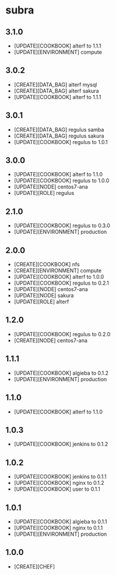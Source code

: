 subra
=====

3.1.0
-----
- [UPDATE][COOKBOOK] alterf to 1.1.1
- [UPDATE][ENVIRONMENT] compute

3.0.2
-----
- [CREATE][DATA_BAG] alterf mysql
- [CREATE][DATA_BAG] alterf sakura
- [UPDATE][COOKBOOK] alterf to 1.1.1

3.0.1
-----
- [CREATE][DATA_BAG] regulus samba
- [CREATE][DATA_BAG] regulus sakura
- [UPDATE][COOKBOOK] regulus to 1.0.1

3.0.0
-----
- [UPDATE][COOKBOOK] alterf to 1.1.0
- [UPDATE][COOKBOOK] regulus to 1.0.0
- [UPDATE][NODE] centos7-ana
- [UPDATE][ROLE] regulus

2.1.0
-----
- [UPDATE][COOKBOOK] regulus to 0.3.0
- [UPDATE][ENVIRONMENT] production

2.0.0
-----
- [CREATE][COOKBOOK] nfs
- [CREATE][ENVIRONMENT] compute
- [UPDATE][COOKBOOK] alterf to 1.0.0
- [UPDATE][COOKBOOK] regulus to 0.2.1
- [UPDATE][NODE] centos7-ana
- [UPDATE][NODE] sakura
- [UPDATE][ROLE] alterf

1.2.0
-----
- [UPDATE][COOKBOOK] regulus to 0.2.0
- [CREATE][NODE] centos7-ana

1.1.1
-----
- [UPDATE][COOKBOOK] algieba to 0.1.2
- [UPDATE][ENVIRONMENT] production

1.1.0
-----
- [UPDATE][COOKBOOK] alterf to 1.1.0

1.0.3
-----
- [UPDATE][COOKBOOK] jenkins to 0.1.2

1.0.2
-----
- [UPDATE][COOKBOOK] jenkins to 0.1.1
- [UPDATE][COOKBOOK] nginx to 0.1.2
- [UPDATE][COOKBOOK] user to 0.1.1

1.0.1
-----
- [UPDATE][COOKBOOK] algieba to 0.1.1
- [UPDATE][COOKBOOK] nginx to 0.1.1
- [UPDATE][ENVIRONMENT] production

1.0.0
-----
- [CREATE][CHEF]
